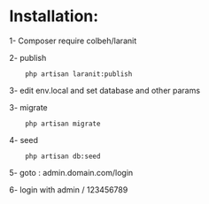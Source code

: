 # Installation: 

1- Composer require colbeh/laranit

2- publish

        php artisan laranit:publish
        
3- edit env.local and set database and other params

3- migrate  

        php artisan migrate
     
4- seed

        php artisan db:seed
        
5- goto : admin.domain.com/login

6- login with admin / 123456789